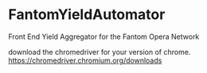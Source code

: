 # FantomYieldAutomator
Front End Yield Aggregator for the Fantom Opera Network

download the chromedriver for your version of chrome.
https://chromedriver.chromium.org/downloads
